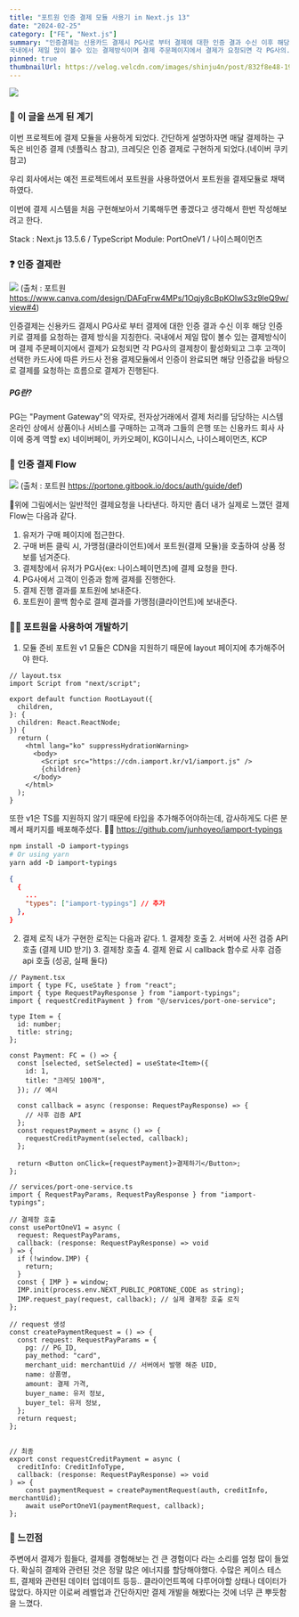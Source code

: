 ```yaml
---
title: "포트원 인증 결제 모듈 사용기 in Next.js 13"
date: "2024-02-25"
category: ["FE", "Next.js"]
summary: "인증결제는 신용카드 결제시 PG사로 부터 결제에 대한 인증 결과 수신 이후 해당 인증키로 결제를 요청하는 결제 방식을 지칭한다. 
국내에서 제일 많이 볼수 있는 결제방식이며 결제 주문페이지에서 결제가 요청되면 각 PG사의.."
pinned: true
thumbnailUrl: https://velog.velcdn.com/images/shinju4n/post/832f8e48-19ae-4a60-8f41-a4d26d4aa923/image.png
---
```


![](https://velog.velcdn.com/images/shinju4n/post/832f8e48-19ae-4a60-8f41-a4d26d4aa923/image.png)

### 🧠 이 글을 쓰게 된 계기

이번 프로젝트에 결제 모듈을 사용하게 되었다.
간단하게 설명하자면 매달 결제하는 구독은 비인증 결제 (넷플릭스 참고),
크레딧은 인증 결제로 구현하게 되었다.(네이버 쿠키 참고)

우리 회사에서는 예전 프로젝트에서 포트원을 사용하였어서 포트원을 결제모듈로 채택하였다.

이번에 결제 시스템을 처음 구현해보아서 기록해두면 좋겠다고 생각해서 한번 작성해보려고 한다.

Stack : Next.js 13.5.6 / TypeScript
Module: PortOneV1 / 나이스페이먼츠

### ❓ 인증 결제란

![](https://velog.velcdn.com/images/shinju4n/post/60c8087e-4136-43cf-81d5-a4f090632ff1/image.png)
(출처 : 포트원 https://www.canva.com/design/DAFqFrw4MPs/1Oqjy8cBpKOIwS3z9leQ9w/view#4)

인증결제는 신용카드 결제시 PG사로 부터 결제에 대한 인증 결과 수신 이후 해당 인증키로 결제를 요청하는 결제 방식을 지칭한다.
국내에서 제일 많이 볼수 있는 결제방식이며 결제 주문페이지에서 결제가 요청되면 각 PG사의 결제창이 활성화되고 그후 고객이 선택한 카드사에 따른 카드사 전용 결제모듈에서 인증이 완료되면 해당 인증값을 바탕으로 결제를 요청하는 흐름으로 결제가 진행된다.

##### PG란?

PG는 "Payment Gateway"의 약자로, 전자상거래에서 결제 처리를 담당하는 시스템
온라인 상에서 상품이나 서비스를 구매하는 고객과 그들의 은행 또는 신용카드 회사 사이에 중계 역할
ex) 네이버페이, 카카오페이, KG이니시스, 나이스페이먼츠, KCP

### 🚀 인증 결제 Flow

![](https://velog.velcdn.com/images/shinju4n/post/d01d4e53-e28f-4651-b5f4-6957edfcb274/image.png)
(출처 : 포트원 https://portone.gitbook.io/docs/auth/guide/def)

위에 그림에서는 일반적인 결제요청을 나타낸다.
하지만 좀더 내가 실제로 느꼈던 결제 Flow는 다음과 같다.

1. 유저가 구매 페이지에 접근한다.
2. 구매 버튼 클릭 시, 가맹점(클라이언트)에서 포트원(결제 모듈)을 호출하여 상품 정보를 넘겨준다.
3. 결제창에서 유저가 PG사(ex: 나이스페이먼츠)에 결제 요청을 한다.
4. PG사에서 고객이 인증과 함께 결제를 진행한다.
5. 결제 진행 결과를 포트원에 보내준다.
6. 포트원이 콜백 함수로 결제 결과를 가맹점(클라이언트)에 보내준다.

### 👨‍💻 포트원을 사용하여 개발하기

1. 모듈 준비
   포트원 v1 모듈은 CDN을 지원하기 때문에 layout 페이지에 추가해주어야 한다.

```tsx
// layout.tsx
import Script from "next/script";

export default function RootLayout({
  children,
}: {
  children: React.ReactNode;
}) {
  return (
    <html lang="ko" suppressHydrationWarning>
      <body>
        <Script src="https://cdn.iamport.kr/v1/iamport.js" />
        {children}
      </body>
    </html>
  );
}
```

또한 v1은 TS를 지원하지 않기 때문에 타입을 추가해주어야하는데,
감사하게도 다른 분께서 패키지를 배포해주셨다. 🙇‍♂️
https://github.com/junhoyeo/iamport-typings

```ruby
npm install -D iamport-typings
# Or using yarn
yarn add -D iamport-typings
```

```json
{
  {
  	...
    "types": ["iamport-typings"] // 추가
  },
}

```

2. 결제 로직
   내가 구현한 로직는 다음과 같다. 1. 결제창 호출 2. 서버에 사전 검증 API 호출 (결제 UID 받기) 3. 결제창 호출 4. 결제 완료 시 callback 함수로 사후 검증 api 호출 (성공, 실패 둘다)

```tsx
// Payment.tsx
import { type FC, useState } from "react";
import { type RequestPayResponse } from "iamport-typings";
import { requestCreditPayment } from "@/services/port-one-service";

type Item = {
  id: number;
  title: string;
};

const Payment: FC = () => {
  const [selected, setSelected] = useState<Item>({
    id: 1,
    title: "크레딧 100개",
  }); // 예시

  const callback = async (response: RequestPayResponse) => {
    // 사후 검증 API
  };
  const requestPayment = async () => {
    requestCreditPayment(selected, callback);
  };

  return <Button onClick={requestPayment}>결제하기</Button>;
};
```

```tsx
// services/port-one-service.ts
import { RequestPayParams, RequestPayResponse } from "iamport-typings";

// 결제창 호출
const usePortOneV1 = async (
  request: RequestPayParams,
  callback: (response: RequestPayResponse) => void
) => {
  if (!window.IMP) {
    return;
  }
  const { IMP } = window;
  IMP.init(process.env.NEXT_PUBLIC_PORTONE_CODE as string);
  IMP.request_pay(request, callback); // 실제 결제창 호출 로직
};

// request 생성
const createPaymentRequest = () => {
  const request: RequestPayParams = {
    pg: // PG_ID,
    pay_method: "card",
    merchant_uid: merchantUid // 서버에서 발행 해준 UID,
    name: 상품명,
    amount: 결제 가격,
    buyer_name: 유저 정보,
    buyer_tel: 유저 정보,
  };
  return request;
};


// 최종
export const requestCreditPayment = async (
  creditInfo: CreditInfoType,
  callback: (response: RequestPayResponse) => void
) => {
    const paymentRequest = createPaymentRequest(auth, creditInfo, merchantUid);
    await usePortOneV1(paymentRequest, callback);
};
```

### 💪 느낀점

주변에서 결제가 힘들다, 결제를 경험해보는 건 큰 경험이다 라는 소리를 엄청 많이 들었다.
확실히 결제와 관련된 것은 정말 많은 에너지를 할당해야했다.
수많은 케이스 테스트, 결제와 관련된 데이터 업데이트 등등.. 클라이언트쪽에 다루어야할 상태나 데이터가 많았다.
하지만 이로써 레벨업과 간단하지만 결제 개발을 해봤다는 것에 너무 큰 뿌듯함을 느꼈다.
